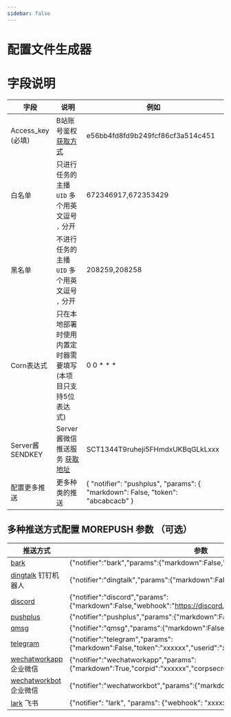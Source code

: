 ```yaml
---
sidebar: false
---
```


# 配置文件生成器

<div align="center"><Generator /></div>

# 字段说明
| 字段                       | 说明                     | 例如|
| -------------------------- | ------------------------ | ----|
| Access_key (必填)            | B站账号鉴权  [获取方式](https://github.com/XiaoMiku01/fansMedalHelper/releases/tag/logintool) | e56bb4fd8fd9b249fcf86cf3a514c451 |
| 白名单        | 只进行任务的主播 `UID`  多个用英文逗号 `,` 分开           | 672346917,672353429 |
|黑名单        | 不进行任务的主播 `UID`  多个用英文逗号 `,` 分开             | 208259,208258 |
| Corn表达式           | 只在本地部署时使用内置定时器需要填写 (本项目只支持5位表达式)            |0 0 * * *|
| Server酱SENDKEY               | Server酱微信推送服务  [获取地址](https://sct.ftqq.com/)           |SCT1344T9ruheji5FHmdxUKBqGLkLxxx|
| 配置更多推送 | 更多种类的推送             | { "notifier": "pushplus", "params": { "markdown": False, "token": "abcabcacb" } |

## 多种推送方式配置 MOREPUSH 参数 （可选）

| 推送方式                                                                             | 参数                                                                                                               |
| ------------------------------------------------------------------------------------ | ------------------------------------------------------------------------------------------------------------------ |
| [bark](https://apps.apple.com/us/app/bark-customed-notifications/id1403753865)       | {"notifier":"bark","params":{"markdown":False,"key":"xxxxxx"}}                                                     |
| [dingtalk](https://open.dingtalk.com/document/group/custom-robot-access) 钉钉机器人  | {"notifier":"dingtalk","params":{"markdown":False,"token":"xxxxxx"}}                                               |
| [discord](https://support.discord.com/hc/en-us/articles/228383668-Intro-to-Webhooks) | {"notifier":"discord","params":{"markdown":False,"webhook":"https://discord.com/api/webhooks/xxxxxx"}}             |
| [pushplus](https://www.pushplus.plus/)                                               | {"notifier":"pushplus","params":{"markdown":False,"token":"xxxxxx"}}                                               |
| [qmsg](https://qmsg.zendee.cn/)                                                      | {"notifier":"qmsg","params":{"markdown":False,"key":"xxxxxx"}}                                                     |
| [telegram](https://core.telegram.org/bots)                                           | {"notifier":"telegram","params":{"markdown":False,"token":"xxxxxx","userid":"xxxxxx"}}                             |
| [wechatworkapp](https://developer.work.weixin.qq.com/document/path/90236) 企业微信   | {"notifier":"wechatworkapp","params":{"markdown":True,"corpid":"xxxxxx","corpsecret":"xxxxxx","agentid":"xxxxxx"}} |
| [wechatworkbot ](https://developer.work.weixin.qq.com/document/path/91770) 企业微信  | {"notifier":"wechatworkbot","params":{"markdown":False,"key":"xxxxxx"}}                                            |
| [lark](https://open.feishu.cn/document/ukTMukTMukTM/ucTM5YjL3ETO24yNxkjN) 飞书       | {"notifier": "lark", "params": {"webhook": "xxxxxx", "keyword": "", "sign": ""}}                                   |
